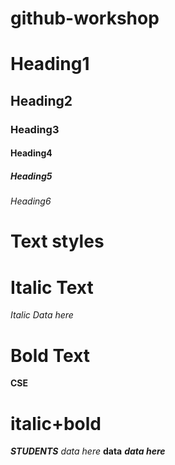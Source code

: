 # github-workshop
# Heading1
## Heading2
### Heading3
#### Heading4
##### Heading5
###### Heading6
# Text styles
# Italic Text
*Italic Data here*
# Bold Text
**CSE**
# italic+bold
***STUDENTS***
*data here*
**data**
***data here***
